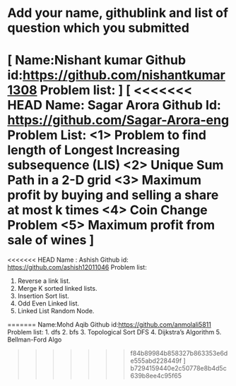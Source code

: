# Add your name, githublink and list of question which you submitted

[
Name:Nishant kumar
Github id:https://github.com/nishantkumar1308
Problem list:
]
[
<<<<<<< HEAD
Name: Sagar Arora
Github Id: https://github.com/Sagar-Arora-eng
Problem List:
<1> Problem to find length of Longest Increasing subsequence (LIS)
<2> Unique Sum Path in a 2-D grid
<3> Maximum profit by buying and selling a share at most k times
<4> Coin Change Problem
<5> Maximum profit from sale of wines
]
=======
<<<<<<< HEAD
Name : Ashish
Github id: https://github.com/ashish12011046
Problem list:

1. Reverse a link list.
2. Merge K sorted linked lists.
3. Insertion Sort list.
4. Odd Even Linked list.
5. Linked List Random Node.

=======
    Name:Mohd Aqib
    Github id:https://github.com/anmolali5811
    Problem list:
        1. dfs
        2. bfs
        3. Topological Sort DFS
        4. Dijkstra’s Algorithm
        5. Bellman-Ford Algo
>>>>>>> f84b89984b858327b863353e6de555abd228449f
]
>>>>>>> b7294159440e2c50778e8b4d5c639b8ee4c95f65
